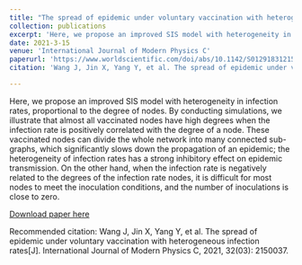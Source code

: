 ```yaml
---
title: "The spread of epidemic under voluntary vaccination with heterogeneous infection rates"
collection: publications
excerpt: 'Here, we propose an improved SIS model with heterogeneity in infection rates, proportional to the degree of nodes. By conducting simulations, we illustrate that almost all vaccinated nodes have high degrees when the infection rate is positively correlated with the degree of a node.'
date: 2021-3-15
venue: 'International Journal of Modern Physics C'
paperurl: 'https://www.worldscientific.com/doi/abs/10.1142/S0129183121500376'
citation: 'Wang J, Jin X, Yang Y, et al. The spread of epidemic under voluntary vaccination with heterogeneous infection rates[J]. International Journal of Modern Physics C, 2021, 32(03): 2150037.'

---
```

Here, we propose an improved SIS model with heterogeneity in infection rates, proportional to the degree of nodes. By conducting simulations, we illustrate that almost all vaccinated nodes have high degrees when the infection rate is positively correlated with the degree of a node. These vaccinated nodes can divide the whole network into many connected sub-graphs, which significantly slows down the propagation of an epidemic; the heterogeneity of infection rates has a strong inhibitory effect on epidemic transmission. On the other hand, when the infection rate is negatively related to the degrees of the infection rate nodes, it is difficult for most nodes to meet the inoculation conditions, and the number of inoculations is close to zero.

[Download paper here](/files/ijmpc2021.pdf)

Recommended citation: Wang J, Jin X, Yang Y, et al. The spread of epidemic under voluntary vaccination with heterogeneous infection rates[J]. International Journal of Modern Physics C, 2021, 32(03): 2150037.
